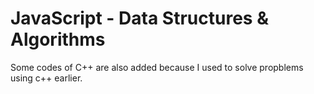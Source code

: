 # JavaScript - Data Structures & Algorithms

Some codes of C++ are also added because I used to solve propblems using c++ earlier.

